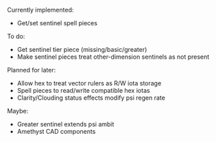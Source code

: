 Currently implemented:
- Get/set sentinel spell pieces

To do:
- Get sentinel tier piece (missing/basic/greater)
- Make sentinel pieces treat other-dimension sentinels as not present

Planned for later: 
- Allow hex to treat vector rulers as R/W iota storage
- Spell pieces to read/write compatible hex iotas
- Clarity/Clouding status effects modify psi regen rate

Maybe:
- Greater sentinel extends psi ambit
- Amethyst CAD components
